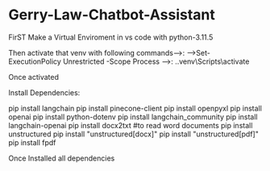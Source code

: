 # Gerry-Law-Chatbot-Assistant

FirST Make a Virtual Enviroment in vs code with python-3.11.5

Then activate that venv with following commands-->:
-->Set-ExecutionPolicy Unrestricted -Scope Process
-->: .\.venv\Scripts\activate

Once activated

Install Dependencies:

pip install langchain
pip install pinecone-client
pip install openpyxl
pip install openai
pip install python-dotenv
pip install langchain_community
pip install langchain-openai
pip install docx2txt #to read word documents
pip install unstructured
pip install "unstructured[docx]"
pip install "unstructured[pdf]"
pip install fpdf

Once Installed all dependencies
